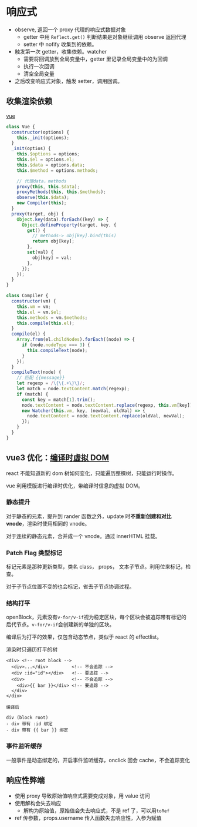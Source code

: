 # 响应式

- observe, 返回一个 proxy 代理的响应式数据对象
  - getter 中用 `Reflect.get()` 判断结果是对象继续调用 observe 返回代理
  - setter 中 nofify 收集到的依赖。
- 触发第一次 getter，收集依赖。watcher
  - 需要将回调放到全局变量中，getter 里记录全局变量中的为回调
  - 执行一次回调
  - 清空全局变量
- 之后改变响应式对象，触发 setter，调用回调。

## 收集渲染依赖

[vue](https://github.dev/canfoo/self-vue)

```js
class Vue {
  constructor(options) {
    this._init(options);
  }
  _init(optios) {
    this.$options = options;
    this.$el = options.el;
    this.$data = options.data;
    this.$method = options.methods;

    // 代理data，methods
    proxy(this, this.$data);
    proxyMethods(this, this.$methods);
    observe(this.$data);
    new Compiler(this);
  }
  proxy(target, obj) {
    Object.key(data).forEach((key) => {
      Object.defineProperty(target, key, {
        get() {
          // methods-> obj[key].bind(this)
          return obj[key];
        },
        set(val) {
          obj[key] = val;
        },
      });
    });
  }
}

class Compiler {
  constructor(vm) {
    this.vm = vm;
    this.el = vm.$el;
    this.methods = vm.$methods;
    this.compile(this.el);
  }
  compile(el) {
    Array.from(el.childNodes).forEach((node) => {
      if (node.nodeType === 3) {
        this.compileText(node);
      }
    });
  }
  compileText(node) {
    // 匹配 {{message}}
    let regexp = /\{\{.+\}\}/;
    let match = node.textContent.match(regexp);
    if (match) {
      const key = match[1].trim();
      node.textContent = node.textContent.replace(regexp, this.vm[key]);
      new Watcher(this.vm, key, (newVal, oldVal) => {
        node.textContent = node.textContent.replace(oldVal, newVal);
      });
    }
  }
}
```

## vue3 优化：[编译时虚拟 DOM](https://cn.vuejs.org/guide/extras/rendering-mechanism.html#compiler-informed-virtual-dom)

react 不能知道新的 dom 树如何变化，只能遍历整棵树，只能运行时操作。

vue 利用模版进行编译时优化，带编译时信息的虚拟 DOM。

### 静态提升

对于静态的元素，提升到 rander 函数之外，update 时**不重新创建和对比 vnode**，渲染时使用相同的 vnode。

对于连续的静态元素，合并成一个 vnode。通过 innerHTML 挂载。

### Patch Flag 类型标记

标记元素是那种更新类型，类名 class， props， 文本子节点。利用位来标记，检查。

对于子节点位置不变的也会标记，省去子节点协调过程。

### 结构打平

openBlock，元素没有`v-for/v-if`视为稳定区块，每个区块会被追踪带有标记的后代节点。`v-for/v-if`会创建新的单独的区块。

编译后为打平的效果，仅包含动态节点，类似于 react 的 effectlist。

渲染时只遍历打平的树

```template
<div> <!-- root block -->
  <div>...</div>         <!-- 不会追踪 -->
  <div :id="id"></div>   <!-- 要追踪 -->
  <div>                  <!-- 不会追踪 -->
    <div>{{ bar }}</div> <!-- 要追踪 -->
  </div>
</div>

编译后

div (block root)
- div 带有 :id 绑定
- div 带有 {{ bar }} 绑定
```

### 事件监听缓存

一般事件是动态绑定的，开启事件监听缓存，onclick 回会 cache，不会追踪变化

## 响应性弊端

- 使用 proxy 导致原始值响应式需要变成对象，用 value 访问
- 使用解构会失去响应
  - 解构为原始值，原始值会失去响应式，不是 ref 了，可以用`toRef`
- ref 传参数，props.username 传入函数失去响应性，入参为赋值
